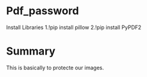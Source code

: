 # Pdf_password

Install Libraries
1.!pip install pillow
2.!pip install PyPDF2

# Summary

This is basically to protecte our images.
